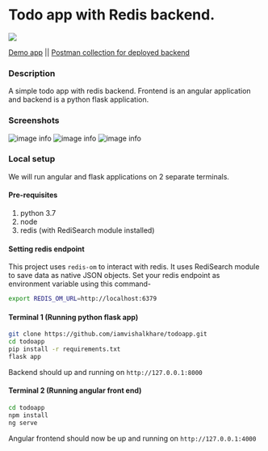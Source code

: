 # Todo app with Redis backend.

![](https://github.com/iamvishalkhare/todoapp/actions/workflows/python-app.yml/badge.svg)

[Demo app](http://13.235.106.236/redis-todo) || 
[Postman collection for deployed backend](https://www.getpostman.com/collections/644a5723b4e630b7c87b)
### Description
A simple todo app with redis backend. Frontend is an angular application and backend is a python flask application.

### Screenshots
![image info](./screenshots/1.png)
![image info](./screenshots/1.png)
![image info](./screenshots/1.png)

### Local setup
We will run angular and flask applications on 2 separate terminals.

#### Pre-requisites
1. python 3.7
2. node
3. redis (with RediSearch module installed)

#### Setting redis endpoint
This project uses `redis-om` to interact with redis. It uses RediSearch module to save data as native JSON objects.
Set your redis endpoint as environment variable using this command-
```bash
export REDIS_OM_URL=http://localhost:6379
```

#### Terminal 1 (Running python flask app)
```bash
git clone https://github.com/iamvishalkhare/todoapp.git
cd todoapp
pip install -r requirements.txt
flask app
```
Backend should up and running on `http://127.0.0.1:8000`

#### Terminal 2 (Running angular front end)
```bash
cd todoapp
npm install
ng serve
```
Angular frontend should now be up and running on `http://127.0.0.1:4000`



